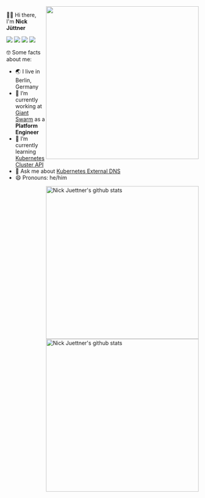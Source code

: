 <img align="right" width="400" src="https://miro.medium.com/max/1000/1*HKlPco1yPUmhD9YB2JTnug.gif" />

👋🏻 Hi there, I'm **Nick Jüttner**

[![](https://img.shields.io/badge/Gmail-D14836?style=for-the-badge&logo=gmail&logoColor=white)](mailto:hello@juni.io)
[![](https://img.shields.io/badge/njuettner-%231DA1F2.svg?style=for-the-badge&logo=Twitter&logoColor=white)](https://twitter.com/njuettner)
[![](https://img.shields.io/badge/Medium-%23000000.svg?style=for-the-badge&logo=Medium&logoColor=white"/)](https://juni.io)
[![](https://img.shields.io/badge/LinkedIn-0077B5?style=for-the-badge&logo=linkedin&logoColor=white)](https://www.linkedin.com/in/njuettner/)

🤓 Some facts about me:

- 🌏  I live in Berlin, Germany 
- 🔭  I’m currently working at [Giant Swarm](https://www.giantswarm.io/) as a **Platform Engineer** 
- 🌱  I’m currently learning [Kubernetes Cluster API](https://github.com/kubernetes-sigs/cluster-api)
- 💬  Ask me about [Kubernetes External DNS](https://github.com/kubernetes-sigs/external-dns)
- 😄  Pronouns: he/him


<img align="right" width="400" src="https://github-readme-stats.vercel.app/api/top-langs/?username=njuettner&layout=compact&theme=algolia" alt="Nick Juettner's github stats" />

<img align="right" width="400" src="https://github-readme-stats.vercel.app/api?username=njuettner&show_icons=true&theme=algolia&count_private=true" alt="Nick Juettner's github stats" />
